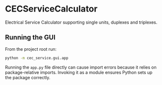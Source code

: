 # CECServiceCalculator
Electrical Service Calculator supporting single units, duplexes and triplexes.

## Running the GUI

From the project root run:

```bash
python -m cec_service.gui.app
```

Running the `app.py` file directly can cause import errors because it relies on
package-relative imports. Invoking it as a module ensures Python sets up the
package correctly.
